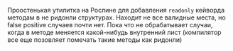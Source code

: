 Проостенькая утилитка на Рослине для добавления ```readonly``` кейворда методам в не ридонли структурах. Находит не все валидные места, 
но false positive случаев почти нет. Пока что не обрабатывает случаи, когда в методе меняется какой-нибудь внутренний лист (компилятор все еще позовляет помечать такие методы 
как ридонли)
